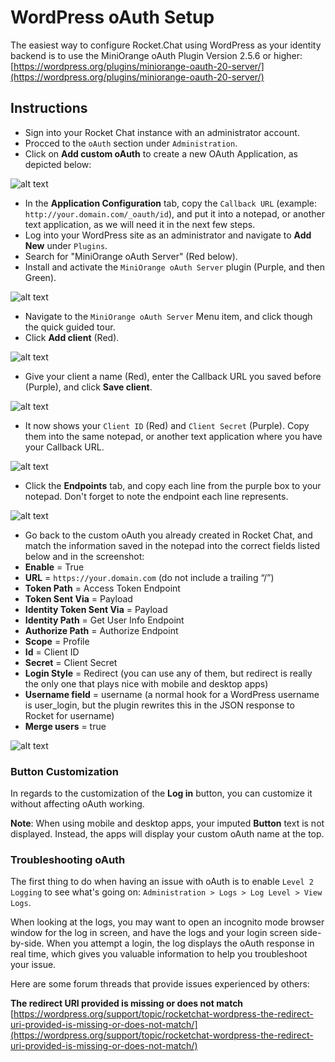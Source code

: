 # WordPress oAuth Setup

The easiest way to configure Rocket.Chat using WordPress as your identity backend is to use the MiniOrange oAuth Plugin Version 2.5.6 or higher: [https://wordpress.org/plugins/miniorange-oauth-20-server/](https://wordpress.org/plugins/miniorange-oauth-20-server/)

## Instructions

* Sign into your Rocket Chat instance with an administrator account.
* Procced to the `oAuth` section under `Administration`.
* Click on **Add custom oAuth** to create a new OAuth Application, as depicted below:

![alt text](https://savvymatthew.sfo2.cdn.digitaloceanspaces.com/rocketchat-docs/rct-oauth-step-03.png)

* In the **Application Configuration** tab, copy the `Callback URL` \(example: `http://your.domain.com/_oauth/id`\), and put it into a notepad, or another text application, as we will need it in the next few steps.
* Log into your WordPress site as an administrator and navigate to **Add New** under `Plugins`.
* Search for "MiniOrange oAuth Server" \(Red below\).
* Install and activate the `MiniOrange oAuth Server` plugin \(Purple, and then Green\).

![alt text](https://savvymatthew.sfo2.cdn.digitaloceanspaces.com/rocketchat-docs/rct-oauth-step-8.png)

* Navigate to the `MiniOrange oAuth Server` Menu item, and click though the quick guided tour.
* Click **Add client** \(Red\).

![alt text](https://savvymatthew.sfo2.cdn.digitaloceanspaces.com/rocketchat-docs/rct-oauth-step-10.png)

* Give your client a name \(Red\), enter the Callback URL you saved before \(Purple\), and click **Save client**.

![alt text](https://savvymatthew.sfo2.cdn.digitaloceanspaces.com/rocketchat-docs/rct-oauth-step-11.png)

* It now shows your `Client ID` \(Red\) and `Client Secret` \(Purple\). Copy them into the same notepad, or another text application where you have your Callback URL.

![alt text](https://savvymatthew.sfo2.cdn.digitaloceanspaces.com/rocketchat-docs/rct-oauth-step-12.png)

* Click the **Endpoints** tab, and copy each line from the purple box to your notepad. Don't forget to note the endpoint each line represents.

![alt text](https://savvymatthew.sfo2.cdn.digitaloceanspaces.com/rocketchat-docs/rct-oauth-step-13.png)

* Go back to the custom oAuth you already created in Rocket Chat, and match the information saved in the notepad into the correct fields listed below and in the screenshot:
* **Enable** = True
* **URL** = `https://your.domain.com` \(do not include a trailing “/”\)
* **Token Path** = Access Token Endpoint
* **Token Sent Via** = Payload
* **Identity Token Sent Via** = Payload
* **Identity Path** = Get User Info Endpoint
* **Authorize Path** = Authorize Endpoint
* **Scope** = Profile
* **Id** = Client ID
* **Secret** = Client Secret
* **Login Style** = Redirect \(you can use any of them, but redirect is really the only one that plays nice with mobile and desktop apps\)
* **Username field** = username \(a normal hook for a WordPress username is user\_login, but the plugin rewrites this in the JSON response to Rocket for username\)
* **Merge users** = true

![alt text](https://savvymatthew.sfo2.cdn.digitaloceanspaces.com/rocketchat-docs/rct-oauth-step-14.png)

### Button Customization

In regards to the customization of the **Log in** button, you can customize it without affecting oAuth working.

**Note**: When using mobile and desktop apps, your imputed **Button** text is not displayed. Instead, the apps will display your custom oAuth name at the top.

### Troubleshooting oAuth

The first thing to do when having an issue with oAuth is to enable `Level 2 Logging` to see what's going on: `Administration > Logs > Log Level > View Logs`.

When looking at the logs, you may want to open an incognito mode browser window for the log in screen, and have the logs and your login screen side-by-side. When you attempt a login, the log displays the oAuth response in real time, which gives you valuable information to help you troubleshoot your issue.

Here are some forum threads that provide issues experienced by others:

**The redirect URI provided is missing or does not match** [https://wordpress.org/support/topic/rocketchat-wordpress-the-redirect-uri-provided-is-missing-or-does-not-match/](https://wordpress.org/support/topic/rocketchat-wordpress-the-redirect-uri-provided-is-missing-or-does-not-match/)

